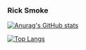 ### Rick Smoke

[![Anurag's GitHub stats](https://github-readme-stats.vercel.app/api?username=rsmoke&show_icons=true&theme=radical)](https://github.com/anuraghazra/github-readme-stats)

[![Top Langs](https://github-readme-stats.vercel.app/api/top-langs/?username=rsmoke)](https://github.com/anuraghazra/github-readme-stats)
